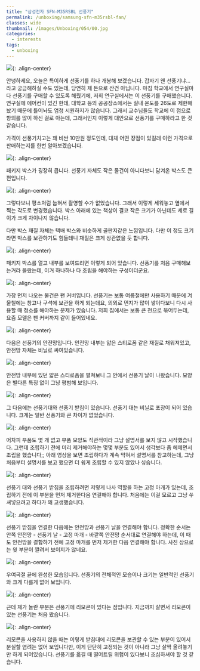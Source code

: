 ```yaml
---
title: "삼성전자 SFN-M35RSBL 선풍기"
permalink: /unboxing/samsung-sfn-m35rsbl-fan/
classes: wide
thumbnail: /images/Unboxing/054/00.jpg
categories:
  - interests
tags:
  - unboxing
---
```


![](/images/Unboxing/054/00.jpg){: .align-center}

안녕하세요, 오늘은 특이하게 선풍기를 하나 개봉해 보겠습니다. 갑자기 왠 선풍기냐... 라고 궁금해하실 수도 있는데, 당연히 제 돈으로 산건 아닙니다. 마침 학교에서 연구실마다 선풍기를 구매할 수 있도록 해줬기에, 저희 연구실에서는 이 선풍기를 구매했습니다. 연구실에 에어컨이 있긴 한데, 대학교 등의 공공장소에서는 실내 온도를 26도로 제한해놨기 때문에 틀어놔도 엄청 시원하지가 않습니다. 그래서 교수님들도 학교에 이 점으로 항의를 많이 하신 걸로 아는데, 그래서인지 이렇게 대안으로 선풍기를 구매하라고 한 것 같습니다.

가격이 선풍기치고는 꽤 비싼 10만원 정도인데, 대체 어떤 장점이 있길래 이런 가격으로 판매하는지를 한번 알아보겠습니다.

![](/images/Unboxing/054/01.jpg){: .align-center}

패키지 박스가 굉장히 큽니다. 선풍기 자체도 작은 물건이 아니다보니 담겨온 박스도 큰 편입니다.

![](/images/Unboxing/054/02.png){: .align-center}

그렇다보니 평소처럼 눕혀서 촬영할 수가 없었습니다. 그래서 이렇게 세워놓고 옆에서 찍는 각도로 변경했습니다. 박스 아래에 있는 책상이 결코 작은 크기가 아닌데도 세로 길이가 크게 차이나지 않습니다.

다만 박스 재질 자체는 택배 박스와 비슷하게 골판지같은 느낌입니다. 다만 이 정도 크기라면 박스를 보관하기도 힘들테니 재질은 크게 상관없을 듯 합니다.

![](/images/Unboxing/054/03.jpg){: .align-center}

패키지 박스를 열고 내부를 보여드리면 이렇게 되어 있습니다. 선풍기를 처음 구매해보는거라 몰랐는데, 이거 하나하나 다 조립을 해야하는 구성이더군요.

![](/images/Unboxing/054/04.jpg){: .align-center}

가장 먼저 나오는 물건은 팬 커버입니다. 선풍기는 보통 여름철에만 사용하기 때문에 겨울철에는 창고나 구석에 보관을 하게 되는데요, 의외로 먼지가 많이 쌓이다보니 다시 사용할 때 청소를 해야하는 문제가 있습니다. 저희 집에서는 보통 큰 천으로 묶어두는데, 요즘 모델은 팬 커버까지 같이 들어있네요.

![](/images/Unboxing/054/05.jpg){: .align-center}

다음은 선풍기의 안전망입니다. 안전망 내부는 얇은 스티로폼 같은 재질로 채워져있고, 안전망 자체는 비닐로 싸여있습니다.

![](/images/Unboxing/054/06.jpg){: .align-center}

안전망 내부에 있던 얇은 스티로폼을 펼쳐보니 그 안에서 선풍기 날이 나왔습니다. 모양은 별다른 특징 없이 그냥 평범해 보입니다.

![](/images/Unboxing/054/07.jpg){: .align-center}

그 다음에는 선풍기대와 선풍기 받침이 있습니다. 선풍기 대는 비닐로 포장이 되어 있습니다. 크게는 일반 선풍기와 큰 차이가 없었습니다.

![](/images/Unboxing/054/08.jpg){: .align-center}

어차피 부품도 몇 개 없고 부품 모양도 직관적이라 그냥 설명서를 보지 않고 시작했습니다. 그런데 조립하기 전에 미리 제거해야하는 몇몇 부분도 있어서 생각보다 좀 헤메면서 조립을 했습니다;; 아래 영상을 보면 조립하다가 계속 막혀서 설명서를 참고하는데, 그냥 처음부터 설명서를 보고 했으면 더 쉽게 조립할 수 있지 않았나 싶습니다.

![](/images/Unboxing/054/09.jpg){: .align-center}

선풍기 대와 선풍기 받침을 조립하려면 저렇게 나사 역할을 하는 고정 마개가 있는데, 조립하기 전에 이 부분을 먼저 제거한다음 연결해야 합니다. 처음에는 이걸 모르고 그냥 쑤셔넣으려고 하다가 꽤 고생했습니다.

![](/images/Unboxing/054/10.jpg){: .align-center}

선풍기 받침을 연결한 다음에는 안전망과 선풍기 날을 연결해야 합니다. 정확한 순서는 안쪽 안전망 - 선풍기 날 - 고정 마개 - 바깥쪽 안전망 순서대로 연결해야 하는데, 이 때도 안전망을 결합하기 전에 고정 마개를 먼저 제거한 다음 연결해야 합니다. 사진 상으로는 윗 부분이 짤려서 보이지가 않네요.

![](/images/Unboxing/054/11.jpg){: .align-center}

우여곡절 끝에 완성한 모습입니다. 선풍기의 전체적인 모습이나 크기는 일반적인 선풍기와 크게 다를게 없어 보입니다.

![](/images/Unboxing/054/12.jpg){: .align-center}

근데 제가 놀란 부분은 선풍기에 리모콘이 있다는 점입니다. 지금까지 살면서 리모콘이 있는 선풍기는 처음 봤습니다.

![](/images/Unboxing/054/13.jpg){: .align-center}

리모콘을 사용하지 않을 때는 이렇게 받침대에 리모콘을 보관할 수 있는 부분이 있어서 분실할 염려는 없어 보입니다만, 이게 단단히 고정되는 것이 아니라 그냥 살짝 올려놓기만 하게 되어있습니다. 선풍기를 옮길 때 떨어트릴 위험이 있다보니 조심하셔야 할 것 같습니다.
